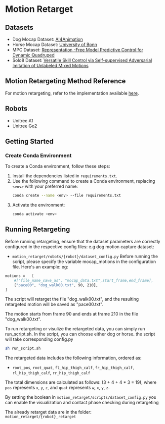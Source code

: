 # Motion Retarget

## Datasets
- Dog Mocap Dataset: [AI4Animation](https://github.com/sebastianstarke/AI4Animation)
- Horse Mocap Dataset: [University of Bonn](http://horse.cs.uni-bonn.de/dataset1.html)
- MPC Dataset: [Representation -Free Model Predictive Control for Dynamic Quadruped ](https://github.com/YanranDing/RF-MPC.git)
- Solo8 Dataset: [Versatile Skill Control via Self-supervised Adversarial Imitation of Unlabeled Mixed Motions ](https://arxiv.org/pdf/2209.07899)


## Motion Retargeting Method Reference
For motion retargeting, refer to the implementation available [here](https://github.com/erwincoumans/motion_imitation/blob/master/retarget_motion/retarget_motion.py).

## Robots
- Unitree A1
- Unitree Go2

## Getting Started
### Create Conda Environment
To create a Conda environment, follow these steps:
1. Install the dependencies listed in `requirements.txt`.
2. Use the following command to create a Conda environment, replacing `<env>` with your preferred name:
    ```bash
    conda create --name <env> --file requirements.txt
    ```
3. Activate the environment:
    ```bash
    conda activate <env>
    ```

## Running Retargeting
Before running retargeting, ensure that the dataset parameters are correctly configured in the respective config files:
e.g dog motion capture dataset:
- `motion_retarget/robots/{robot}/dataset_config.py`
Before running the script, please specify the variable mocap_motions in the configuration file. Here's an example:
eg:
```bash
motions =   [
    #["file_name_save_as", "mocap_data.txt",start_frame,end_frame],
    ["pace00", "dog_walk00.txt", 90, 210],
]
```
The script  will retarget the file "dog_walk00.txt", and the resulting retargeted motion will be saved as "pace00.txt".

The motion starts from frame 90 and ends at frame 210 in the file "dog_walk00.txt".

To run retargeting or visulize the retargeted data, you can simply run run_script.sh.
In the script, you can choose either dog or horse. the script will take corresponding config.py
```bash
sh run_script.sh
```

The retargeted data includes the following information, ordered as:
- `root_pos`, `root_quat`, `fl_hip_thigh_calf`, `fr_hip_thigh_calf`, `rl_hip_thigh_calf`, `rr_hip_thigh_calf`

The total dimensions are calculated as follows: \(3 + 4 + 4 * 3 = 19\), where `pos` represents `x`, `y`, `z`, and `quat` represents `w`, `x`, `y`, `z`.

By setting the boolean in `motion_retarget/scripts/dataset_config.py` you can enable the visualization and contact phase checking during retargeting

The already retarget data are in the folder: `motion_retarget/{robot}_retarget`